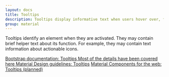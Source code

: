 ```yaml
---
layout: docs
title: Tooltips
description: Tooltips display informative text when users hover over, focus on, or tap an element.
group: material
---
```


Tooltips identify an element when they are activated. They may contain brief helper text about its function. For example, they may contain text information about actionable icons.

<div class="list-group mt-lg-5">
    <a href="{{ site.baseurl }}/docs/{{ site.docs_version }}/components/tooltips/" target="_blank" class="list-group-item list-group-item-action d-flex list-group-item-two-line font-weight-bold">
      <span class="list-group-item-icon lgi-icon-bs"></span>
      <span class="list-group-item-text">
        <span>Bootstrap documentation: Tooltips</span>
        <span>Most of the details have been covered here</span>
      </span>
    </a>
    <a href="https://material.io/components/tooltips" target="_blank" class="list-group-item list-group-item-action d-flex font-weight-bold">
      <span class="list-group-item-icon lgi-icon-md"></span>
      Material Design guidelines: Tooltips</a>
    <a href="#" target="_blank" class="list-group-item disabled d-flex font-weight-bold">
      <span class="list-group-item-icon lgi-icon-mdc"></span>
      Material Components for the web: Tooltips (planned)</a>
</div>
